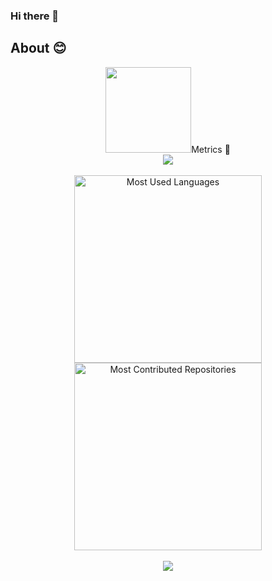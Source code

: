 ### Hi there 👋

<!--
**re20051/re20051** is a ✨ _special_ ✨ repository because its `README.md` (this file) appears on your GitHub profile.

Here are some ideas to get you started:

- 🔭 I’m currently working on ...
- 🌱 I’m currently learning ...
- 👯 I’m looking to collaborate on ...
- 🤔 I’m looking for help with ...
- 💬 Ask me about ...
- 📫 How to reach me: ...
- 😄 Pronouns: ...
- ⚡ Fun fact: ...
-->

## About 😊

<div align="center"> <img height="137px" src="https://github-readme-stats.vercel.app/api?username=re20051/> </div>
<br>

## Metrics 👣

<!-- 连续提交代码天数记录 -->
<div align="center">
  <img align="center" src="https://github-readme-streak-stats.herokuapp.com/?user=re20051&theme=dark&hide_border=true" />
</div>
<br>

<div align="center">
  <img src="https://api.githubtrends.io/user/svg/re20051/langs?time_range=one_year&include_private=true&theme=classic" alt="Most Used Languages" width="300" />
  <img src="https://api.githubtrends.io/user/svg/re20051/repos?time_range=one_month&theme=classic" alt="Most Contributed Repositories" width="300" />
</div>
<br>

<div align="center"><img  src="https://github-profile-trophy.vercel.app/?username=re20051&theme=nord&row=1&column=7&no-frame=true&no-bg=true" /></div>
